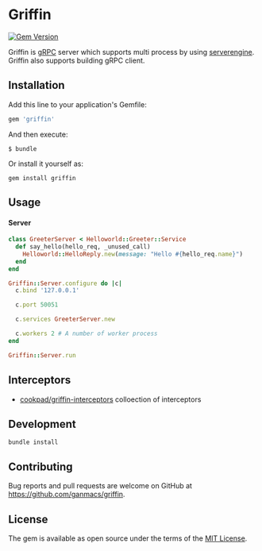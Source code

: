 # Griffin

[![Gem Version](https://badge.fury.io/rb/griffin.svg)](https://badge.fury.io/rb/griffin)

Griffin is [gRPC](https://grpc.io/) server which supports multi process by using [serverengine](https://github.com/treasure-data/serverengine).
Griffin also supports building gRPC client.

## Installation

Add this line to your application's Gemfile:

```ruby
gem 'griffin'
```

And then execute:

```
$ bundle
```

Or install it yourself as:

```
gem install griffin
```

## Usage

#### Server

```ruby
class GreeterServer < Helloworld::Greeter::Service
  def say_hello(hello_req, _unused_call)
    Helloworld::HelloReply.new(message: "Hello #{hello_req.name}")
  end
end

Griffin::Server.configure do |c|
  c.bind '127.0.0.1'

  c.port 50051

  c.services GreeterServer.new

  c.workers 2 # A number of worker process
end

Griffin::Server.run

```

## Interceptors

* [cookpad/griffin-interceptors](https://github.com/cookpad/griffin-interceptors) colloection of interceptors

## Development

```
bundle install
```

## Contributing

Bug reports and pull requests are welcome on GitHub at https://github.com/ganmacs/griffin.

## License

The gem is available as open source under the terms of the [MIT License](https://opensource.org/licenses/MIT).

